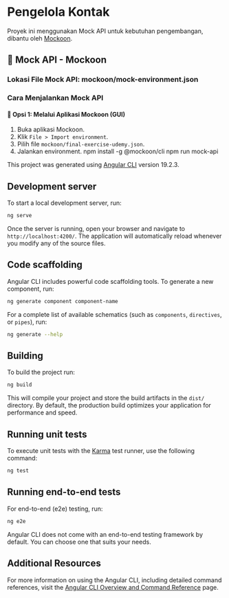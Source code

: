# Pengelola Kontak

Proyek ini menggunakan Mock API untuk kebutuhan pengembangan, dibantu oleh [Mockoon](https://mockoon.com/).

## 🧪 Mock API - Mockoon

### Lokasi File Mock API: mockoon/mock-environment.json

### Cara Menjalankan Mock API

#### 🔸 Opsi 1: Melalui Aplikasi Mockoon (GUI)
1. Buka aplikasi Mockoon.
2. Klik `File > Import environment`.
3. Pilih file `mockoon/final-exercise-udemy.json`.
4. Jalankan environment.
npm install -g @mockoon/cli
npm run mock-api


This project was generated using [Angular CLI](https://github.com/angular/angular-cli) version 19.2.3.

## Development server

To start a local development server, run:

```bash
ng serve
```

Once the server is running, open your browser and navigate to `http://localhost:4200/`. The application will automatically reload whenever you modify any of the source files.

## Code scaffolding

Angular CLI includes powerful code scaffolding tools. To generate a new component, run:

```bash
ng generate component component-name
```

For a complete list of available schematics (such as `components`, `directives`, or `pipes`), run:

```bash
ng generate --help
```

## Building

To build the project run:

```bash
ng build
```

This will compile your project and store the build artifacts in the `dist/` directory. By default, the production build optimizes your application for performance and speed.

## Running unit tests

To execute unit tests with the [Karma](https://karma-runner.github.io) test runner, use the following command:

```bash
ng test
```

## Running end-to-end tests

For end-to-end (e2e) testing, run:

```bash
ng e2e
```

Angular CLI does not come with an end-to-end testing framework by default. You can choose one that suits your needs.

## Additional Resources

For more information on using the Angular CLI, including detailed command references, visit the [Angular CLI Overview and Command Reference](https://angular.dev/tools/cli) page.
